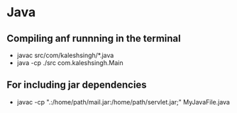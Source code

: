 # Java #
## Compiling anf runnning in the terminal ##
+ javac src/com/kaleshsingh/*.java
+ java -cp ./src com.kaleshsingh.Main
## For including jar dependencies ##
+ javac -cp ".:/home/path/mail.jar:/home/path/servlet.jar;" MyJavaFile.java
